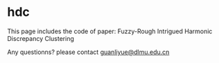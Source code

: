 # hdc

This page includes the code of paper: Fuzzy-Rough Intrigued Harmonic Discrepancy Clustering

Any questionns? please contact guanliyue@dlmu.edu.cn


